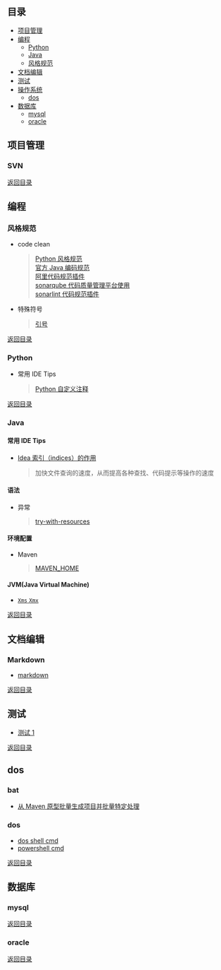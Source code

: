 ## <span id="jump0">目录<span>
     
  * [项目管理](#jump1)
  * [编程](#jump8)
    * [Python](#jump2)
    * [Java](#jump3)
    * [风格规范](#jump6)
  * [文档编辑](#jump4)
  * [测试](#jump5)
  * [操作系统](#jump9)
    * [dos](#jump7)
  * [数据库](#jump10)
    * [mysql](#jump11)
    * [oracle](#jump12)

## <span id="jump1">项目管理<span>
  
  ### SVN
     
[返回目录](#jump0)

## <span id="jump8">编程<span>
  
  ### <span id="jump6">风格规范<span>
  * code clean
      > [Python 风格规范](https://zh-google-styleguide.readthedocs.io/en/latest/google-python-styleguide/python_style_rules/#indentation)<br>
      > [官方 Java 编码规范](https://github.com/mylu314/blog/blob/main/timeline/2021/April/8.md)<br>
      > [阿里代码规范插件](https://github.com/mylu314/blog/blob/main/timeline/2021/April/8.md)<br>
      > [sonarqube 代码质量管理平台使用](https://github.com/mylu314/blog/blob/main/timeline/2021/April/8.md)<br>
      > [sonarlint 代码规范插件](https://github.com/mylu314/blog/blob/main/timeline/2021/April/8.md)<br>
      > 
  
  * 特殊符号
      > [引号](https://github.com/mylu314/blog/blob/main/timeline/2021/April/12.md)

[返回目录](#jump0)


  ### <span id="jump2">Python<span>
  * 常用 IDE Tips 
    > [Python 自定义注释](https://blog.csdn.net/baidu_33256174/article/details/101315430)<br>
    > 

[返回目录](#jump0)


  ### <span id="jump3">Java<span>
     
  #### 常用 IDE Tips
  * [Idea 索引（indices）的作用](https://github.com/mylu314/blog/blob/main/timeline/2021/April/9.md)
    > 加快文件查询的速度，从而提高各种查找、代码提示等操作的速度
    > 

  #### 语法
  * 异常
    > [try-with-resources](https://github.com/mylu314/blog/blob/main/timeline/2021/April/9.md)
    > 

  #### 环境配置
  * Maven
    > [MAVEN_HOME](https://github.com/mylu314/blog/blob/main/timeline/2021/April/9.md)
    > 

  #### JVM(Java Virtual Machine)
  * [`Xms` `Xmx`](https://github.com/mylu314/blog/blob/main/timeline/2021/April/13.md)

[返回目录](#jump0)


## <span id="jump4">文档编辑<span>
  
  ### Markdown
  * [markdown](https://github.com/mylu314/blog/blob/main/timeline/2021/April/7.md)

[返回目录](#jump0)
    

## <span id="jump5">测试<span>
  
  * [测试 1](https://github.com/mylu314/blog/blob/main/timeline/2021/April/7.md)

[返回目录](#jump0)


## <span id="jump7">dos<span>
  
  ### bat
  * [从 Maven 原型批量生成项目并批量特定处理](https://github.com/mylu314/blog/blob/main/timeline/2021/April/12.md)
  
  ### dos
  * [dos shell cmd](https://github.com/mylu314/blog/blob/main/timeline/2021/April/13.md)
  * [powershell cmd](https://github.com/mylu314/blog/blob/main/timeline/2021/April/13.md)
  
[返回目录](#jump0)

## <span id="jump10">数据库<span>
     
   ### <span id="jump11">mysql<span>
   
[返回目录](#jump0)
 
   ### <span id="jump12">oracle<span>
     
[返回目录](#jump0)
